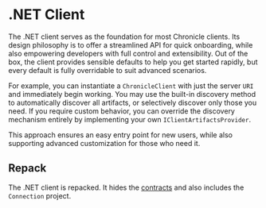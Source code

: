 # .NET Client

The .NET client serves as the foundation for most Chronicle clients. Its design philosophy is to
offer a streamlined API for quick onboarding, while also empowering developers with full control
and extensibility. Out of the box, the client provides sensible defaults to help you get started
rapidly, but every default is fully overridable to suit advanced scenarios.

For example, you can instantiate a `ChronicleClient` with just the server `URI` and immediately
begin working. You may use the built-in discovery method to automatically discover all artifacts,
or selectively discover only those you need. If you require custom behavior, you can override the
discovery mechanism entirely by implementing your own `IClientArtifactsProvider`.

This approach ensures an easy entry point for new users, while also supporting advanced
customization for those who need it.

## Repack

The .NET client is repacked. It hides the [contracts](./contracts.md) and
also includes the `Connection` project.
